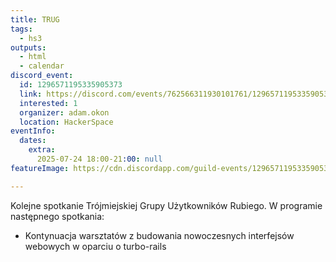 ```yaml
---
title: TRUG
tags:
  - hs3
outputs:
  - html
  - calendar
discord_event:
  id: 1296571195335905373
  link: https://discord.com/events/762566311930101761/1296571195335905373
  interested: 1
  organizer: adam.okon
  location: HackerSpace
eventInfo:
  dates:
    extra:
      2025-07-24 18:00-21:00: null
featureImage: https://cdn.discordapp.com/guild-events/1296571195335905373/dcb0e54eec4ec23242c1d77136e30933.png?size=1024

---
```


Kolejne spotkanie Trójmiejskiej Grupy Użytkowników Rubiego. W programie następnego spotkania:

* Kontynuacja warsztatów z budowania nowoczesnych interfejsów webowych w oparciu o turbo-rails
